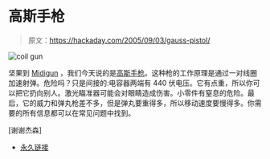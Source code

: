# 高斯手枪

> 原文：<https://hackaday.com/2005/09/03/gauss-pistol/>

![coil gun](img/9d94299697b0a73eaf8741af53d95e90.png)

坚果到 [Midigun](http://www.engadget.com/entry/1234000107056220/) ，我们今天说的是[高斯手枪](http://www.gausspistol.com/index.html)。这种枪的工作原理是通过一对线圈加速射弹。危险吗？只是间接的:电容器两端有 440 伏电压。它有点重，所以你可以把它扔向别人。激光瞄准器可能会对眼睛造成伤害。小零件有窒息的危险。最后，它的威力和弹丸枪差不多，但是弹丸要重得多，所以移动速度要慢得多。你需要的所有信息都可以在常见问题中找到。

[谢谢杰森]

*   [永久链接](http://www.gausspistol.com/index.html)